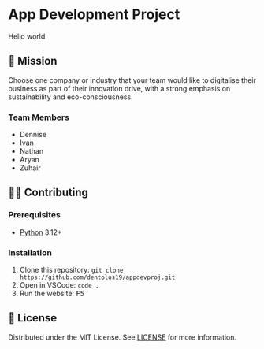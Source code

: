 # App Development Project

Hello world

## 🏢 Mission

Choose one company or industry that your team would like to digitalise their business as part of their innovation drive, with a strong emphasis on sustainability and eco-consciousness.

### Team Members

- Dennise
- Ivan
- Nathan
- Aryan
- Zuhair

## 🧑‍💻 Contributing

### Prerequisites

- [Python](https://python.org) 3.12+

### Installation

1. Clone this repository: `git clone https://github.com/dentolos19/appdevproj.git`
2. Open in VSCode: `code .`
3. Run the website: <kbd>F5</kbd>

## 📜 License

Distributed under the MIT License. See [LICENSE](LICENSE) for more information.